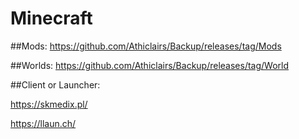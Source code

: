 # Minecraft
##Mods: https://github.com/Athiclairs/Backup/releases/tag/Mods

##Worlds: https://github.com/Athiclairs/Backup/releases/tag/World


##Client or Launcher:

https://skmedix.pl/

https://llaun.ch/

